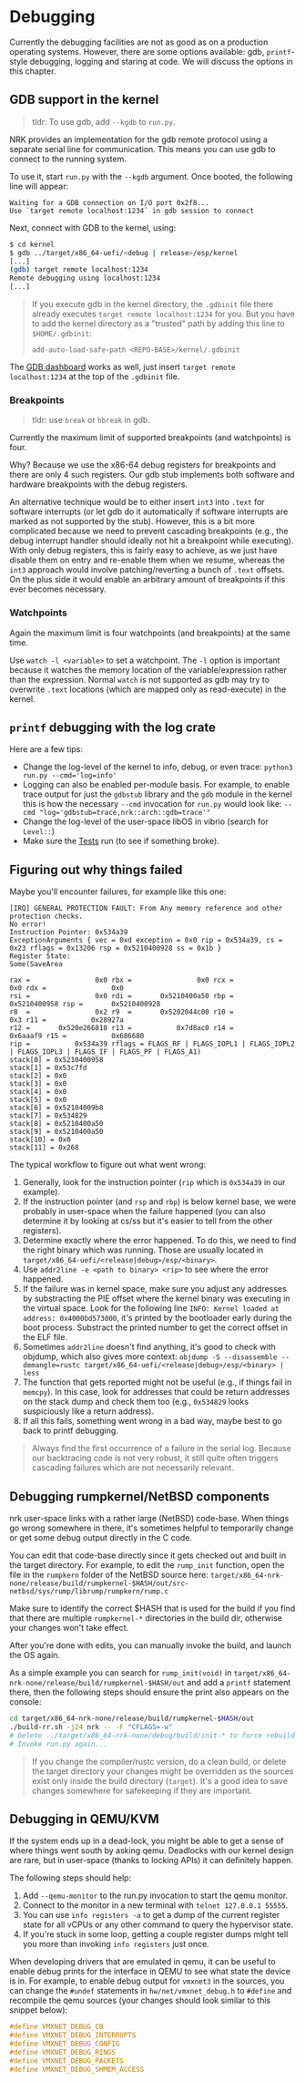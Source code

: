 # Debugging

Currently the debugging facilities are not as good as on a production operating
systems. However, there are some options available: gdb, `printf`-style
debugging, logging and staring at code. We will discuss the options in this
chapter.

## GDB support in the kernel

> tldr: To use gdb, add `--kgdb` to `run.py`.

NRK provides an implementation for the gdb remote protocol using a separate
serial line for communication. This means you can use gdb to connect to the
running system.

To use it, start `run.py` with the `--kgdb` argument. Once booted, the following
line will appear:

```log
Waiting for a GDB connection on I/O port 0x2f8...
Use `target remote localhost:1234` in gdb session to connect
```

Next, connect with GDB to the kernel, using:

```bash
$ cd kernel
$ gdb ../target/x86_64-uefi/<debug | release>/esp/kernel
[...]
(gdb) target remote localhost:1234
Remote debugging using localhost:1234
[...]
```

> If you execute gdb in the kernel directory, the `.gdbinit` file there already
> executes `target remote localhost:1234` for you. But you have to add the
> kernel directory as a "trusted" path by adding this line to `$HOME/.gdbinit`:
>
> ```log
> add-auto-load-safe-path <REPO-BASE>/kernel/.gdbinit
> ```

The [GDB dashboard](https://github.com/cyrus-and/gdb-dashboard) works as well,
just insert `target remote localhost:1234` at the top of the `.gdbinit` file.

### Breakpoints

> tldr: use `break` or `hbreak` in gdb.

Currently the maximum limit of supported breakpoints (and watchpoints) is four.

Why? Because we use the x86-64 debug registers for breakpoints and there are
only 4 such registers. Our gdb stub implements both software and hardware
breakpoints with the debug registers.

An alternative technique would be to either insert `int3` into `.text` for
software interrupts (or let gdb do it automatically if software interrupts are
marked as not supported by the stub). However, this is a bit more complicated
because we need to prevent cascading breakpoints (e.g., the debug interrupt
handler should ideally not hit a breakpoint while executing). With only debug
registers, this is fairly easy to achieve, as we just have disable them on entry
and re-enable them when we resume, whereas the `int3` approach would involve
patching/reverting a bunch of `.text` offsets. On the plus side it would enable
an arbitrary amount of breakpoints if this ever becomes necessary.

### Watchpoints

Again the maximum limit is four watchpoints (and breakpoints) at the same time.

Use `watch -l <variable>` to set a watchpoint. The `-l` option is important
because it watches the memory location of the variable/expression rather than
the expression. Normal `watch` is not supported as gdb may try to overwrite
`.text` locations (which are mapped only as read-execute) in the kernel.

## `printf` debugging with the log crate

Here are a few tips:

- Change the log-level of the kernel to info, debug, or even trace:
  `python3 run.py --cmd='log=info'`
- Logging can also be enabled per-module basis. For example, to enable trace
  output for just the `gdbstub` library and the `gdb` module in the kernel this
  is how the necessary `--cmd` invocation for `run.py` would look like:
  `--cmd "log='gdbstub=trace,nrk::arch::gdb=trace'"`
- Change the log-level of the user-space libOS in vibrio (search for `Level::`)
- Make sure the [Tests](./Testing.md) run (to see if something broke).

## Figuring out why things failed

Maybe you'll encounter failures, for example like this one:

```log
[IRQ] GENERAL PROTECTION FAULT: From Any memory reference and other protection checks.
No error!
Instruction Pointer: 0x534a39
ExceptionArguments { vec = 0xd exception = 0x0 rip = 0x534a39, cs = 0x23 rflags = 0x13206 rsp = 0x5210400928 ss = 0x1b }
Register State:
Some(SaveArea

rax =                0x0 rbx =                0x0 rcx =                0x0 rdx =                0x0
rsi =                0x0 rdi =       0x5210400a50 rbp =       0x5210400958 rsp =       0x5210400928
r8  =                0x2 r9  =       0x5202044c00 r10 =                0x3 r11 =           0x28927a
r12 =       0x520e266810 r13 =           0x7d8ac0 r14 =           0x6aaaf9 r15 =           0x686680
rip =           0x534a39 rflags = FLAGS_RF | FLAGS_IOPL1 | FLAGS_IOPL2 | FLAGS_IOPL3 | FLAGS_IF | FLAGS_PF | FLAGS_A1)
stack[0] = 0x5210400958
stack[1] = 0x53c7fd
stack[2] = 0x0
stack[3] = 0x0
stack[4] = 0x0
stack[5] = 0x0
stack[6] = 0x52104009b8
stack[7] = 0x534829
stack[8] = 0x5210400a50
stack[9] = 0x5210400a50
stack[10] = 0x0
stack[11] = 0x268
```

The typical workflow to figure out what went wrong:

1. Generally, look for the instruction pointer (`rip` which is `0x534a39` in our
   example).
1. If the instruction pointer (and `rsp` and `rbp`) is below kernel base, we
   were probably in user-space when the failure happened (you can also determine
   it by looking at cs/ss but it's easier to tell from the other registers).
1. Determine exactly where the error happened. To do this, we need to find the
   right binary which was running. Those are usually located in
   `target/x86_64-uefi/<release|debug>/esp/<binary>`.
1. Use `addr2line -e <path to binary> <rip>` to see where the error happened.
1. If the failure was in kernel space, make sure you adjust any addresses by
   substracting the PIE offset where the kernel binary was executing in the
   virtual space. Look for the following line `INFO: Kernel loaded at address:
   0x4000bd573000`, it's printed by the bootloader early during the boot
   process. Substract the printed number to get the correct offset in the ELF
   file.
1. Sometimes `addr2line` doesn't find anything, it's good to check with objdump,
   which also gives more context: `objdump -S --disassemble --demangle=rustc
   target/x86_64-uefi/<release|debug>/esp/<binary> | less`
1. The function that gets reported might not be useful (e.g., if things fail in
   `memcpy`). In this case, look for addresses that could be return addresses on
   the stack dump and check them too (e.g., `0x534829` looks suspiciously like a
   return address).
1. If all this fails, something went wrong in a bad way, maybe best to go back
   to printf debugging.

> Always find the first occurrence of a failure in the serial log. Because our
> backtracing code is not very robust, it still quite often triggers cascading
> failures which are not necessarily relevant.

## Debugging rumpkernel/NetBSD components

nrk user-space links with a rather large (NetBSD) code-base. When things go
wrong somewhere in there, it's sometimes helpful to temporarily change or get
some debug output directly in the C code.

You can edit that code-base directly since it gets checked out and built in the
target directory. For example, to edit the `rump_init` function, open the file
in the `rumpkern` folder of the NetBSD source here:
`target/x86_64-nrk-none/release/build/rumpkernel-$HASH/out/src-netbsd/sys/rump/librump/rumpkern/rump.c`

Make sure to identify the correct $HASH that is used for the build if you find
that there are multiple `rumpkernel-*` directories in the build dir, otherwise
your changes won't take effect.

After you're done with edits, you can manually invoke the build, and launch the
OS again.

As a simple example you can search for `rump_init(void)` in
`target/x86_64-nrk-none/release/build/rumpkernel-$HASH/out` and add a `printf`
statement there, then the following steps should ensure the print also appears
on the console:

```bash
cd target/x86_64-nrk-none/release/build/rumpkernel-$HASH/out
./build-rr.sh -j24 nrk -- -F "CFLAGS=-w"
# Delete ../target/x86_64-nrk-none/debug/build/init-* to force rebuild of init...
# Invoke run.py again...
```

> If you change the compiler/rustc version, do a clean build, or delete the
> target directory your changes might be overridden as the sources exist only
> inside the build directory (`target`). It's a good idea to save changes
> somewhere for safekeeping if they are important.

## Debugging in QEMU/KVM

If the system ends up in a dead-lock, you might be able to get a sense of where
things went south by asking qemu. Deadlocks with our kernel design are rare, but
in user-space (thanks to locking APIs) it can definitely happen.

The following steps should help:

1. Add `--qemu-monitor` to the run.py invocation to start the qemu monitor.
1. Connect to the monitor in a new terminal with `telnet 127.0.0.1 55555`.
1. You can use `info registers -a` to get a dump of the current register state
   for all vCPUs or any other command to query the hypervisor state.
1. If you're stuck in some loop, getting a couple register dumps might tell you
   more than invoking `info registers` just once.

When developing drivers that are emulated in qemu, it can be useful to enable
debug prints for the interface in QEMU to see what state the device is in. For
example, to enable debug output for `vmxnet3` in the sources, you can change the
`#undef` statements in `hw/net/vmxnet_debug.h` to `#define` and recompile the
qemu sources (your changes should look similar to this snippet below):

```c
#define VMXNET_DEBUG_CB
#define VMXNET_DEBUG_INTERRUPTS
#define VMXNET_DEBUG_CONFIG
#define VMXNET_DEBUG_RINGS
#define VMXNET_DEBUG_PACKETS
#define VMXNET_DEBUG_SHMEM_ACCESS
```
